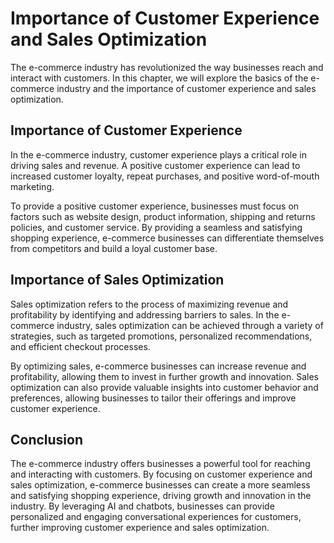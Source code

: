 Importance of Customer Experience and Sales Optimization
==================================================================================================

The e-commerce industry has revolutionized the way businesses reach and interact with customers. In this chapter, we will explore the basics of the e-commerce industry and the importance of customer experience and sales optimization.

Importance of Customer Experience
---------------------------------

In the e-commerce industry, customer experience plays a critical role in driving sales and revenue. A positive customer experience can lead to increased customer loyalty, repeat purchases, and positive word-of-mouth marketing.

To provide a positive customer experience, businesses must focus on factors such as website design, product information, shipping and returns policies, and customer service. By providing a seamless and satisfying shopping experience, e-commerce businesses can differentiate themselves from competitors and build a loyal customer base.

Importance of Sales Optimization
--------------------------------

Sales optimization refers to the process of maximizing revenue and profitability by identifying and addressing barriers to sales. In the e-commerce industry, sales optimization can be achieved through a variety of strategies, such as targeted promotions, personalized recommendations, and efficient checkout processes.

By optimizing sales, e-commerce businesses can increase revenue and profitability, allowing them to invest in further growth and innovation. Sales optimization can also provide valuable insights into customer behavior and preferences, allowing businesses to tailor their offerings and improve customer experience.

Conclusion
----------

The e-commerce industry offers businesses a powerful tool for reaching and interacting with customers. By focusing on customer experience and sales optimization, e-commerce businesses can create a more seamless and satisfying shopping experience, driving growth and innovation in the industry. By leveraging AI and chatbots, businesses can provide personalized and engaging conversational experiences for customers, further improving customer experience and sales optimization.
